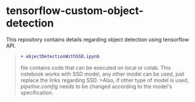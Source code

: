 # tensorflow-custom-object-detection
This repository contains details regarding object detection using tensorflow API.

>```diff
>+ objectDetectionWithSSD.ipynb
>```
>file contains code that can be executed on local or colab. This notebook works with SSD model, any other model can be used, just replace the links regarding SSD. >Also, if other type of model is used, _pipeline.comfig_ needs to be changed according to the model's specification.
